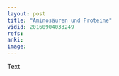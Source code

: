 ```yaml
---
layout: post
title: "Aminosäuren und Proteine"
vidid: 20160904033249
refs: 
anki: 
image: 
---
```

Text
